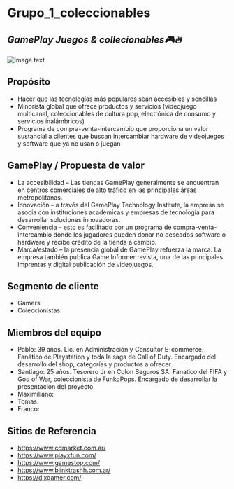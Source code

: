 # Grupo_1_coleccionables 
## _GamePlay Juegos & collecionables🎮🔥_

![Image text](https://github.com/tfranzosi/grupo_1_coleccionables/blob/main/GamePlay-Logo-e-Isologo.png)

## Propósito

- Hacer que las tecnologías más populares sean accesibles y sencillas
- Minorista global que ofrece productos y servicios
(videojuego multicanal, coleccionables de cultura pop,
electrónica de consumo y servicios inalámbricos)
- Programa de compra-venta-intercambio que proporciona un valor sustancial a clientes que buscan intercambiar hardware de videojuegos y software que ya no usan o juegan

## GamePlay / Propuesta de valor 
- La accesibilidad – Las tiendas GamePlay generalmente se encuentran en centros comerciales de alto tráfico en las principales áreas metropolitanas.
- Innovación – a través del GamePlay Technology Institute, la empresa se asocia con instituciones académicas y empresas de tecnología para desarrollar soluciones innovadoras.
- Conveniencia – esto es facilitado por un programa de compra-venta-intercambio donde los jugadores pueden donar no deseados software o hardware y recibe crédito de la tienda a cambio.
- Marca/estado – la presencia global de GamePlay refuerza la marca. La empresa también publica Game Informer revista, una de las principales imprentas y digital publicación de videojuegos.

## Segmento de cliente

- Gamers
- Coleccionistas

## Miembros del equipo

- Pablo: 39 años. Lic. en Administración y Consultor E-commerce. Fanático de Playstation y toda la saga de Call of Duty. Encargado del desarrollo del shop, categorías y productos a ofrecer.
- Santiago: 25 años. Tesorero Jr en Colon Seguros SA. Fanatico del FIFA y God of War, coleccionista de FunkoPops. Encargado de desarrollar la presentacion del proyecto
- Maximiliano: 
- Tomas:
- Franco: 



## Sitios de Referencia 

- https://www.cdmarket.com.ar/
- https://www.playxfun.com/
- https://www.gamestop.com/
- https://www.blinktrashh.com.ar/
- https://dixgamer.com/
